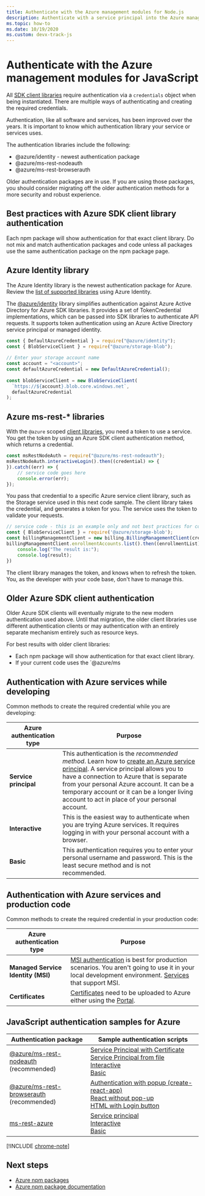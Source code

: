 ```yaml
---
title: Authenticate with the Azure management modules for Node.js
description: Authenticate with a service principal into the Azure management modules for Node.js
ms.topic: how-to
ms.date: 10/19/2020
ms.custom: devx-track-js
---
```


# Authenticate with the Azure management modules for JavaScript

All [SDK client libraries](../azure-sdk-library-package-index.md) require authentication via a `credentials` object when being
instantiated. There are multiple ways of authenticating and creating the required
credentials.

Authentication, like all software and services, has been improved over the years. It is important to know which authentication library your service or services 
uses. 

The authentication libraries include the following:

* @azure/identity - newest authentication package
* @azure/ms-rest-nodeauth
* @azure/ms-rest-browserauth

Older authentication packages are in use. If you are using those packages, you should consider migrating off the older authentication methods for a more security and robust experience. 

## Best practices with Azure SDK client library authentication

Each npm package will show authentication for that exact client library. Do not mix and match authentication packages and code unless all packages use the same authentication package on the npm package page. 

## Azure Identity library

The Azure Identity library is the newest authentication package for Azure. Review the [list of supported libraries](https://www.npmjs.com/package/@azure/identity#client-libraries-supporting-authentication-with-azure-identity) using Azure Identity.

The [@azure/identity](https://www.npmjs.com/package/@azure/identity) library simplifies authentication against Azure Active Directory for Azure SDK libraries. It provides a set of TokenCredential implementations, which can be passed into SDK libraries to authenticate API requests. It supports token authentication using an Azure Active Directory service principal or managed identity.

```javascript
const { DefaultAzureCredential } = require("@azure/identity");
const { BlobServiceClient } = require("@azure/storage-blob");
 
// Enter your storage account name
const account = "<account>";
const defaultAzureCredential = new DefaultAzureCredential();
 
const blobServiceClient = new BlobServiceClient(
  `https://${account}.blob.core.windows.net`,
  defaultAzureCredential
);
```

## Azure ms-rest-* libraries
With the `@azure` scoped [client libraries](azure-sdk-library-package-index.md#modern-javascripttypescript-libraries), you need a token to use a service. You get the token by using an Azure SDK client authentication method, which returns a credential. 

```javascript
const msRestNodeAuth = require("@azure/ms-rest-nodeauth");
msRestNodeAuth.interactiveLogin().then((credential) => {
}).catch((err) => {
    // service code goes here
    console.error(err);
});
```

You pass that credential to a specific Azure service client library, such as the Storage service used in this next code sample. The client library takes the credential, and generates a token for you. The service uses the token to validate your requests. 

```javascript
// service code - this is an example only and not best practices for code flow
const { BlobServiceClient } = require('@azure/storage-blob');
const billingManagementClient = new billing.BillingManagementClient(credential, subscriptionId);
billingManagementClient.enrollmentAccounts.list().then((enrollmentList) => {
    console.log("The result is:");
    console.log(result);
})
```

The client library manages the token, and knows when to refresh the token. You, as the developer with your code base, don't have to manage this.

## Older Azure SDK client authentication 

Older Azure SDK clients will eventually migrate to the new modern authentication used above. Until that migration, the older client libraries use different authentication clients or may authentication with an entirely separate mechanism entirely such as resource keys. 

For best results with older client libraries: 
* Each npm package will show authentication for that exact client library. 
* If your current code uses the `@azure/ms

## Authentication with Azure services while developing

Common methods to create the required credential while you are developing:

| Azure authentication type|Purpose|
|--|--|
|**Service principal**|This authentication is the _recommended method_. Learn how to [create an Azure service principal](node-sdk-azure-authenticate-principal.md). A service principal allows you to have a connection to Azure that is separate from your personal Azure account. It can be a temporary account or it can be a longer living account to act in place of your personal account.|
| **Interactive**| This is the easiest way to authenticate when you are trying Azure services. It requires logging in with your personal account with a browser. |
|**Basic**|This authentication requires you to enter your personal username and password. This is the least secure method and is not recommended.| 

## Authentication with Azure services and production code

Common methods to create the required credential in your production code:

|Azure authentication type|Purpose|
|--|--|
|**Managed Service Identity (MSI)**|[MSI authentication](/azure/active-directory/managed-identities-azure-resources/overview) is best for production scenarios. You aren't going to use it in your local development environment. [Services](/azure/active-directory/managed-identities-azure-resources/services-support-managed-identities) that support MSI.|
|**Certificates**|[Certificates](/azure/cloud-services/cloud-services-certs-create) need to be uploaded to Azure either using the [Portal](/azure/cloud-services/cloud-services-configure-ssl-certificate-portal).|

## JavaScript authentication samples for Azure

|Authentication package|Sample authentication scripts|
|--|--|
|[@azure/ms-rest-nodeauth](https://www.npmjs.com/package/@azure/ms-rest-nodeauth) <br>(recommended)|[Service Principal with Certificate](https://github.com/Azure/ms-rest-nodeauth/blob/master/samples/authFileWithSpCert.ts)<br>[Service Principal from file](https://github.com/Azure/ms-rest-nodeauth/blob/master/samples/authFileWithSpSecret.ts)<br>[Interactive](https://github.com/Azure/ms-rest-nodeauth/blob/master/samples/interactivePersonalAccount.ts)<br>[Basic](https://github.com/Azure/ms-rest-nodeauth/blob/master/samples/usernamePassword.ts)|
|[@azure/ms-rest-browserauth](https://www.npmjs.com/package/@azure/ms-rest-browserauth)<br>(recommended)|[Authentication with popup (create-react-app)](https://github.com/Azure/ms-rest-browserauth/tree/master/samples/authentication-with-popup)<br>[React without pop-up](https://github.com/Azure/ms-rest-browserauth/tree/master/samples/react-app)<br>[HTML with Login button](https://github.com/Azure/ms-rest-browserauth/tree/master/samples/vanilla)|
|[ms-rest-azure](https://www.npmjs.com/package/ms-rest-azure)|[Service principal](https://github.com/Azure/azure-sdk-for-node/blob/master/Documentation/Authentication.md#service-principal-authentication)<br>[Interactive](https://github.com/Azure/azure-sdk-for-node/blob/master/Documentation/Authentication.md#interactive-login)<br>[Basic](https://github.com/Azure/azure-sdk-for-node/blob/master/Documentation/Authentication.md#basic-authentication)|

[!INCLUDE [chrome-note](../includes/chrome-note.md)]

## Next steps	

* [Azure npm packages](azure-sdk-library-package-index.md)
* [Azure npm package documentation](/javascript/api/overview/azure/?view=azure-node-latest)
